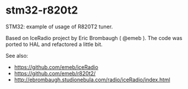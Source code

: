 # stm32-r820t2

STM32: example of usage of R820T2 tuner.

Based on IceRadio project by Eric Brombaugh ( @emeb ). The code was ported to HAL
and refactored a little bit.

See also:

* https://github.com/emeb/iceRadio
* https://github.com/emeb/r820t2/
* http://ebrombaugh.studionebula.com/radio/iceRadio/index.html

